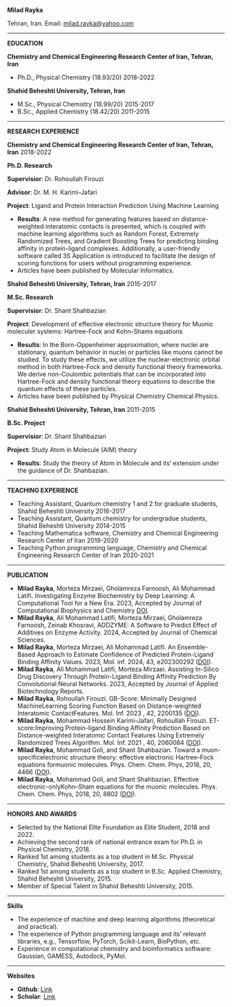 **Milad Rayka**

Tehran, Iran. Email:  milad.rayka@yahoo.com

---
**EDUCATION**

**Chemistry and Chemical Engineering Research Center of Iran, Tehran, Iran**

-   Ph.D., Physical Chemistry (18.93/20) 2018-2022

**Shahid Beheshti University, Tehran, Iran**

-   M.Sc., Physical Chemistry (18.99/20) 2015-2017
-   B.Sc., Applied Chemistry (18.42/20) 2011-2015

---
**RESEARCH EXPERIENCE**

**Chemistry and Chemical Engineering Research Center of Iran, Tehran, Iran**  2018-2022

**Ph.D. Research**

**Supervisior**: Dr. Rohoullah Firouzi

**Advisor**: Dr. M. H. Karimi-Jafari

**Project**: Ligand and Protein Interaction Prediction Using Machine Learning

-   **Results**: A new method for generating features based on distance-weighted interatomic contacts is presented, which is coupled with machine learning algorithms such as Random Forest, Extremely Randomized Trees, and Gradient Boosting Trees for predicting binding affinity in protein-ligand complexes. Additionally, a user-friendly software called 3S Application is introduced to facilitate the design of scoring functions for users without programming experience.
-   Articles have been published by Molecular Informatics.

**Shahid Beheshti University, Tehran, Iran**  2015-2017

**M.Sc. Research**

**Supervisior**: Dr. Shant Shahbazian

**Project**: Development of effective electronic structure theory for Muonic moleculer systems: Hartree-Fock and Kohn-Shams equations

-   **Results**: In the Born-Oppenheimer approximation, where nuclei are stationary, quantum behavior in nuclei or particles like muons cannot be studied. To study these effects, we utilize the nuclear-electronic orbital method in both Hartree-Fock and density functional theory frameworks. We derive non-Coulombic potentials that can be incorporated into Hartree-Fock and density functional theory equations to describe the quantum effects of these particles.
-   Articles have been published by Physical Chemistry Chemical Physics.

**Shahid Beheshti University, Tehran, Iran**  2011-2015

**B.Sc. Project**

**Supervisior**: Dr. Shant Shahbazian

**Project**: Study Atom in Molecule (AIM) theory

-   **Results**: Study the theory of Atom in Molecule and its’ extension under the guidance of Dr. Shahbazian.

---
**TEACHING EXPERIENCE**

-   Teaching Assistant, Quantum chemistry 1 and 2 for graduate students, Shahid Beheshti University 2016-2017
-   Teaching Assistant, Quantum chemistry for undergradue students, Shahid Beheshti University 2014-2015
-   Teaching Mathematica software, Chemistry and Chemical Engineering Research Center of Iran 2019-2020
-   Teaching Python programming language, Chemistry and Chemical Engineering Research Center of Iran 2020-2021

---
**PUBLICATION**

-   **Milad Rayka**, Morteza Mirzaei, Gholamreza Farnoosh, Ali Mohammad Latifi. Investigating Enzyme Biochemistry by Deep Learning: A Computational Tool for a New Era. 2023, Accepted by Journal of Computational Biophysics and Chemistry [DOI](https://doi.org/10.1142/S2737416524400052).
-   **Milad Rayka**, Ali Mohammad Latifi, Morteza Mirzaei, Gholamreza Farnoosh, Zeinab Khosravi, ADDZYME: A Software to Predict Effect of Additives on Enzyme Activity. 2024, Accepted by Journal of Chemical Sciences.
-   **Milad Rayka**, Morteza Mirzaei, Ali Mohammad Latifi. An Ensemble-Based Approach to Estimate Confidence of Predicted Protein-Ligand Binding Affinity Values. 2023, Mol. inf. 2024, 43, e202300292 ([DOI](https://doi.org/10.1002/minf.202300292)).
-   **Milad Rayka**, Ali Mohammad Latifi, Morteza Mirzaei. Assisting In-Silico Drug Discovery Through Protein-Ligand Binding Affinity Prediction By Convolutional Neural Networks. 2023, Accepted by Journal of Applied Biotechnology Reports.
-   **Milad Rayka**, Rohoullah Firouzi. GB-Score: Minimally Designed MachineLearning Scoring Function Based on Distance-weighted Interatomic ContactFeatures. Mol. Inf. 2023 , 42, 2200135 ([DOI]( 10.1002/minf.202200135)).
-   **Milad Rayka**, Mohammad Hossein Karimi-Jafari, Rohoullah Firouzi. ET-score:Improving Protein-ligand Binding Affinity Prediction Based on Distance-weighted Interatomic Contact Features Using Extremely Randomized Trees Algorithm. Mol. Inf. 2021 , 40, 2060084 ([DOI](10.1002/minf.202060084)).
-   **Milad Rayka**, Mohammad Goli, and Shant Shahbazian. Toward a muon-specificelectronic structure theory: effective electronic Hartree–Fock equations formuonic molecules. Phys. Chem. Chem. Phys, 2018, 20, 4466 ([DOI](10.1039/C7CP07599E)).
-   **Milad Rayka**, Mohammad Goli, and Shant Shahbazian. Effective electronic-onlyKohn–Sham equations for the muonic molecules. Phys. Chem. Chem. Phys, 2018, 20, 8802 ([DOI](10.1039/C8CP00321A)).

---
**HONORS AND AWARDS**

-   Selected by the National Elite Foundation as Elite Student, 2018 and 2022.
-   Achieving the second rank of national entrance exam for Ph.D. in Physical Chemistry, 2018.
-   Ranked 1st  among students as a top student in M.Sc. Physical Chemistry, Shahid Beheshti University, 2017.
-   Ranked 1st  among students as a top student in B.Sc. Applied Chemistry, Shahid Beheshti University, 2015.
-   Member of Special Talent in Shahid Beheshti University, 2015.

---
**Skills**

-   The experience of machine and deep learning algorithms (theoretical and practical).
-   The experience of Python programming language and its’ relevant libraries, e.g., Tensorflow, PyTorch, Scikit-Learn, BioPython, etc.
-   Experience in computational chemistry and bioinformatics software: Gaussian, GAMESS, Autodock, PyMol.

---
**Websites**

-   **Github**:  [Link](https://github.com/miladrayka)
-   **Scholar**:  [Link](https://scholar.google.com/citations?user=NxF2f0cAAAAJ&hl=en)

